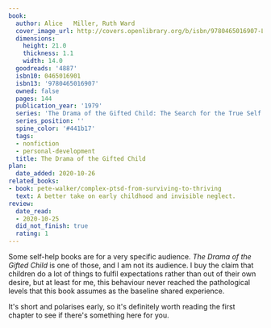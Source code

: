 ```yaml
---
book:
  author: Alice   Miller, Ruth Ward
  cover_image_url: http://covers.openlibrary.org/b/isbn/9780465016907-L.jpg
  dimensions:
    height: 21.0
    thickness: 1.1
    width: 14.0
  goodreads: '4887'
  isbn10: 0465016901
  isbn13: '9780465016907'
  owned: false
  pages: 144
  publication_year: '1979'
  series: 'The Drama of the Gifted Child: The Search for the True Self'
  series_position: ''
  spine_color: '#441b17'
  tags:
  - nonfiction
  - personal-development
  title: The Drama of the Gifted Child
plan:
  date_added: 2020-10-26
related_books:
- book: pete-walker/complex-ptsd-from-surviving-to-thriving
  text: A better take on early childhood and invisible neglect.
review:
  date_read:
  - 2020-10-25
  did_not_finish: true
  rating: 1
---
```


Some self-help books are for a very specific audience. *The Drama of the Gifted Child* is one of those, and I am not its
audience. I buy the claim that children do a lot of things to fulfil expectations rather than out of their own desire,
but at least for me, this behaviour never reached the pathological levels that this book assumes as the baseline shared
experience.

It's short and polarises early, so it's definitely worth reading the first chapter to see if there's something here for
you.
